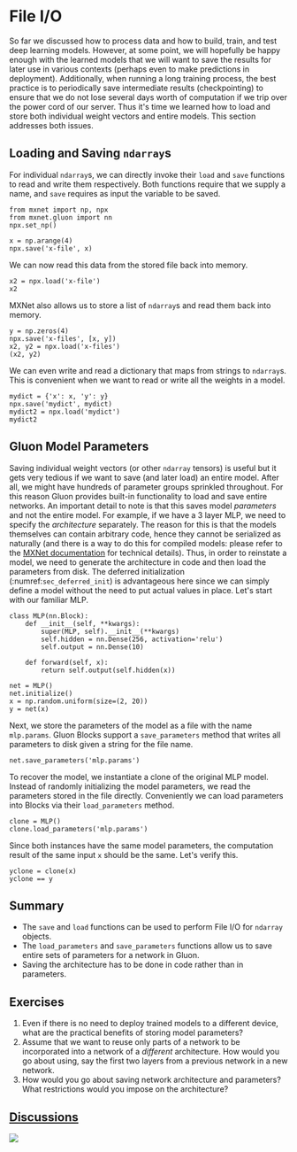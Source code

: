 # File I/O

So far we discussed how to process data and how 
to build, train, and test deep learning models. 
However, at some point, we will hopefully be happy enough
with the learned models that we will want 
to save the results for later use in various contexts
(perhaps even to make predictions in deployment). 
Additionally, when running a long training process,
the best practice is to periodically save intermediate results (checkpointing)
to ensure that we do not lose several days worth of computation
if we trip over the power cord of our server.
Thus it's time we learned how to load and store 
both individual weight vectors and entire models. 
This section addresses both issues.

## Loading and Saving `ndarray`s

For individual `ndarray`s, we can directly 
invoke their `load` and `save` functions 
to read and write them respectively. 
Both functions require that we supply a name,
and `save` requires as input the variable to be saved.

```{.python .input}
from mxnet import np, npx
from mxnet.gluon import nn
npx.set_np()

x = np.arange(4)
npx.save('x-file', x)
```

We can now read this data from the stored file back into memory.

```{.python .input}
x2 = npx.load('x-file')
x2
```

MXNet also allows us to store a list of `ndarray`s and read them back into memory.

```{.python .input  n=2}
y = np.zeros(4)
npx.save('x-files', [x, y])
x2, y2 = npx.load('x-files')
(x2, y2)
```

We can even write and read a dictionary that maps 
from strings to `ndarray`s. 
This is convenient when we want 
to read or write all the weights in a model.

```{.python .input  n=4}
mydict = {'x': x, 'y': y}
npx.save('mydict', mydict)
mydict2 = npx.load('mydict')
mydict2
```

## Gluon Model Parameters

Saving individual weight vectors (or other `ndarray` tensors) is useful 
but it gets very tedious if we want to save 
(and later load) an entire model.
After all, we might have hundreds of 
parameter groups sprinkled throughout. 
For this reason Gluon provides built-in functionality 
to load and save entire networks.
An important detail to note is that this 
saves model *parameters* and not the entire model. 
For example, if we have a 3 layer MLP,
we need to specify the *architecture* separately. 
The reason for this is that the models themselves can contain arbitrary code, 
hence they cannot be serialized as naturally 
(and there is a way to do this for compiled models: 
please refer to the [MXNet documentation](http://www.mxnet.io)
for technical details). 
Thus, in order to reinstate a model, we need 
to generate the architecture in code 
and then load the parameters from disk. 
The deferred initialization (:numref:`sec_deferred_init`) 
is advantageous here since we can simply define a model
without the need to put actual values in place. 
Let's start with our familiar MLP.

```{.python .input  n=6}
class MLP(nn.Block):
    def __init__(self, **kwargs):
        super(MLP, self).__init__(**kwargs)
        self.hidden = nn.Dense(256, activation='relu')
        self.output = nn.Dense(10)

    def forward(self, x):
        return self.output(self.hidden(x))

net = MLP()
net.initialize()
x = np.random.uniform(size=(2, 20))
y = net(x)
```

Next, we store the parameters of the model as a file with the name `mlp.params`.
Gluon Blocks support a `save_parameters` method 
that writes all parameters to disk given 
a string for the file name. 

```{.python .input}
net.save_parameters('mlp.params')
```

To recover the model, we instantiate a clone 
of the original MLP model.
Instead of randomly initializing the model parameters, 
we read the parameters stored in the file directly.
Conveniently we can load parameters into Blocks
via their `load_parameters` method. 

```{.python .input  n=8}
clone = MLP()
clone.load_parameters('mlp.params')
```

Since both instances have the same model parameters, 
the computation result of the same input `x` should be the same. 
Let's verify this.

```{.python .input}
yclone = clone(x)
yclone == y
```

## Summary

* The `save` and `load` functions can be used to perform File I/O for `ndarray` objects.
* The `load_parameters` and `save_parameters` functions allow us to save entire sets of parameters for a network in Gluon.
* Saving the architecture has to be done in code rather than in parameters.

## Exercises

1. Even if there is no need to deploy trained models to a different device, what are the practical benefits of storing model parameters?
1. Assume that we want to reuse only parts of a network to be incorporated into a network of a *different* architecture. How would you go about using, say the first two layers from a previous network in a new network.
1. How would you go about saving network architecture and parameters? What restrictions would you impose on the architecture?

## [Discussions](https://discuss.mxnet.io/t/2329)

![](../img/qr_read-write.svg)
